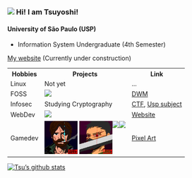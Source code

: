 ### <img src="https://raw.githubusercontent.com/MartinHeinz/MartinHeinz/master/wave.gif" width="20px"> Hi! I am Tsuyoshi! 

#### University of São Paulo (USP)
- Information System Undergraduate (4th Semester)

[My website](https://Htsuyoshi.github.io) (Currently under construction)

<table>
<tr>
	<th> Hobbies </th>
	<th> Projects </th>
	<th> Link </th>
</tr>
	
<tr>
	<td>Linux</td>
	<td>Not yet</td>
	<td>...</td>
</tr>
	
<tr>
	<td>FOSS</td>
	<td><img width="200px" src="https://raw.githubusercontent.com/HTsuyoshi/my-dwm/main/assets/desktop.gif"></td>
	<td><a href="https://github.com/HTsuyoshi/my-dwm">DWM</a></td>
</tr>

<tr>
	<td>Infosec</td>
	<td>Studying Cryptography</td>
	<td><a href="https://github.com/HTsuyoshi/write-ups">CTF</a>, <a href="https://github.com/HTsuyoshi/usp/tree/master/MAC0336/">Usp subject</a></td>
</tr>
	
<tr>
	<td>WebDev</td>
	<td><img width="200px" src="https://github.com/HTsuyoshi/Htsuyoshi.github.io/blob/main/_assets/web_site.gif?raw=true"></td>
	<td><a href="https://Htsuyoshi.github.io">Website</a></td>
</tr>

<tr>
	<td>Gamedev</td>
	<td><img width="75px" src="https://raw.githubusercontent.com/HTsuyoshi/art/master/public/arthur_camadasjuntas.gif">
	<img width="75px" src="https://raw.githubusercontent.com/HTsuyoshi/HTsuyoshi/master/assets/JOUI.gif">
	<a href="https://www.aseprite.org/" target="_blank" rel="noopener noreferrer"><img align="right" width="15px" src="https://raw.githubusercontent.com/aseprite/aseprite/main/data/icons/ase128.png" /></a>
	<a href="https://www.piskelapp.com/" target="_blank" rel="noopener noreferrer"><img align="right" width="15px" src="https://avatars.githubusercontent.com/u/28667131?s=200&v=4" /></a></td>
	<td><a href="https://github.com/HTsuyoshi/pixel-art">Pixel Art</a></td>
</tr>

</table>

[![Tsu’s github stats](https://github-readme-stats.vercel.app/api?username=HTsuyoshi&theme=radical&layout=compact&hide_title=true&hide_border=true&show_icons=true)](https://github.com/HTsuyoshi)
